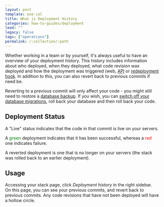 ```yaml
---
layout: post
template: one-col
title: What is Deployment History
categories: how-to-guides/deployment
lead: ""
legacy: false
tags: ["operations"]
permalink: /:collection/:path
---
```



Whether working in a team or by yourself, it's always useful to have an overview of your deployment history. This history includes
information about who deployed, when they deployed, what code revision was deployed and how the deployment was triggered (web, [API](http://developers.cloud66.com) or [redeployment hook](/maestro/tutorials/redeployment-hook.html). In addition to this, you can also revert
back to previous commits if need be.

Reverting to a previous commit will only affect your code - you might still need to restore a [database backup](/maestro/tutorials/database-backup.html). If you wish, you can [switch off your database migrations](/maestro/how-to-guides/databases/database-customization.html), roll back your database and then roll back your code.

## Deployment Status
A "Live" status indicates that the code in that commit is live on your servers.

A <font color="green">green</font> deployment indicates that it has been successful, whereas a <font color="red">red</font> one indicates failure.

A reverted deployment is one that is no longer on your servers (the stack was rolled back to an earlier deployment).


## Usage
Accessing your stack page, click _Deployment history_ in the right sidebar. On this page, you can see your previous commits, and revert back to previous commits. Any code revisions that have not been deployed will have a hollow circle.

